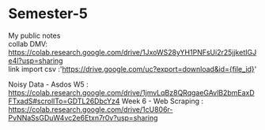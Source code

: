 # Semester-5
My public notes <br>
collab DMV: https://colab.research.google.com/drive/1JxoWS28yYH1PNFsUi2r25jjketIGJe4l?usp=sharing <br>
link import csv :'https://drive.google.com/uc?export=download&id={file_id}' <br>

Noisy Data - Asdos W5 : https://colab.research.google.com/drive/1jmvLqBz8QRqgaeGAvlB2bmEaxDFTxadS#scrollTo=GDTL26DbcYz4
Week 6 - Web Scraping : https://colab.research.google.com/drive/1cU806r-PvNNaSsGDuW4vc2e6Etxn7r0v?usp=sharing
